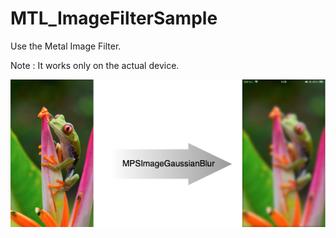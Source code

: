 # MTL_ImageFilterSample

Use the Metal Image Filter.

Note : It works only on the actual device.

![](MTL_ImageFilterSample.png)
